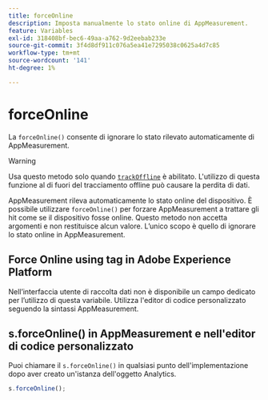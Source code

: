 ```yaml
---
title: forceOnline
description: Imposta manualmente lo stato online di AppMeasurement.
feature: Variables
exl-id: 318408bf-bec6-49aa-a762-9d2eebab233e
source-git-commit: 3f4d8df911c076a5ea41e7295038c0625a4d7c85
workflow-type: tm+mt
source-wordcount: '141'
ht-degree: 1%

---
```


# forceOnline

La `forceOnline()` consente di ignorare lo stato rilevato automaticamente di AppMeasurement.

>[!WARNING]
>
>Usa questo metodo solo quando [`trackOffline`](../config-vars/trackoffline.md) è abilitato. L&#39;utilizzo di questa funzione al di fuori del tracciamento offline può causare la perdita di dati.

AppMeasurement rileva automaticamente lo stato online del dispositivo. È possibile utilizzare `forceOnline()` per forzare AppMeasurement a trattare gli hit come se il dispositivo fosse online. Questo metodo non accetta argomenti e non restituisce alcun valore. L’unico scopo è quello di ignorare lo stato online in AppMeasurement.

## Force Online using tag in Adobe Experience Platform

Nell’interfaccia utente di raccolta dati non è disponibile un campo dedicato per l’utilizzo di questa variabile. Utilizza l&#39;editor di codice personalizzato seguendo la sintassi AppMeasurement.

## s.forceOnline() in AppMeasurement e nell&#39;editor di codice personalizzato

Puoi chiamare il `s.forceOnline()` in qualsiasi punto dell&#39;implementazione dopo aver creato un&#39;istanza dell&#39;oggetto Analytics.

```js
s.forceOnline();
```
